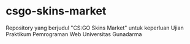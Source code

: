 # csgo-skins-market
 Repository yang berjudul "CS:GO Skins Market" untuk keperluan Ujian Praktikum Pemrograman Web Universitas Gunadarma
